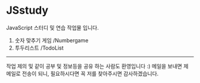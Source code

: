 # JSstudy
JavaScript 스터디 및 연습 작업물 입니다.
1. 숫자 맞추기 게임 /Numbergame
2. 투두리스트 /TodoList

-------------------------------------------------------------------------------

작업 제의 및 같이 공부 및 정보등을 공유 하는 사람도 환영입니다 :)
메일을 보내면 제 메일로 전송이 되니, 필요하시다면 꼭 저를 찾아주시면 감사하겠습니다.
